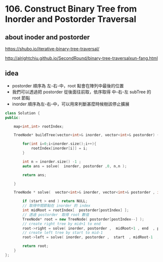 # 106. Construct Binary Tree from Inorder and Postorder Traversal

## about inoder and postorder

https://shubo.io/iterative-binary-tree-traversal/

http://alrightchiu.github.io/SecondRound/binary-tree-traversalxun-fang.html

## idea

- postorder 順序為 左-右-中，root 點會在陣列中最後的位置
- 我們可以透過把 postorder 從後面往前取，依序取得 中-右-左 subTree 的 root 節點
- inorder 順序為左-右-中，可以用來判斷甚麼時候樹該停止擴展

```c++
class Solution {
public:

    map<int,int> rootIndex;

    TreeNode* buildTree(vector<int>& inorder, vector<int>& postorder) {

        for(int i=0;i<inorder.size();i++){
            rootIndex[inorder[i]] = i;
        }

        int n = inorder.size() -1 ;
        auto ans = solve(  inorder, postorder ,0, n,n );

        return ans;

    }

    TreeNode * solve(  vector<int>& inorder, vector<int>& postorder , int start , int end , int &postIndex  ){

        if (start > end ) return NULL;
        // 取得中間節點在 inorder 的 index
        int midRoot = rootIndex[  postorder[postIndex] ];
        // 透過 postorder　取得 root 數值
        TreeNode* root = new TreeNode( postorder[postIndex--] );
        // create right tree by mid+1 to end
        root->right = solve( inorder, postorder ,  midRoot+1 , end  , postIndex  );
        // create left tree by start to mid-1
        root->left = solve( inorder, postorder ,  start  , midRoot-1  , postIndex  );

        return root;
    }
};
```
